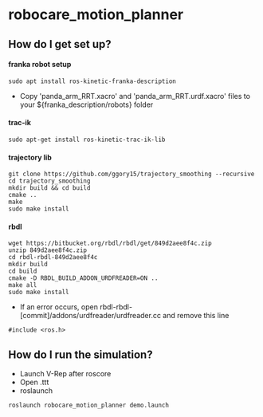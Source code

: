 # robocare_motion_planner


## How do I get set up?

#### franka robot setup
```
sudo apt install ros-kinetic-franka-description
```
* Copy 'panda_arm_RRT.xacro' and 'panda_arm_RRT.urdf.xacro' files to your ${franka_description/robots} folder


#### trac-ik
``` 
sudo apt-get install ros-kinetic-trac-ik-lib
```


#### trajectory lib
```
git clone https://github.com/ggory15/trajectory_smoothing --recursive
cd trajectory_smoothing
mkdir build && cd build
cmake ..
make
sudo make install
```


#### rbdl
```
wget https://bitbucket.org/rbdl/rbdl/get/849d2aee8f4c.zip
unzip 849d2aee8f4c.zip
cd rbdl-rbdl-849d2aee8f4c
mkdir build
cd build
cmake -D RBDL_BUILD_ADDON_URDFREADER=ON ..
make all
sudo make install
```

* If an error occurs, open rbdl-rbdl-[commit]/addons/urdfreader/urdfreader.cc and remove this line
```
#include <ros.h>
```


## How do I run the simulation?

* Launch V-Rep after roscore
* Open .ttt
* roslaunch
```
roslaunch robocare_motion_planner demo.launch
```
